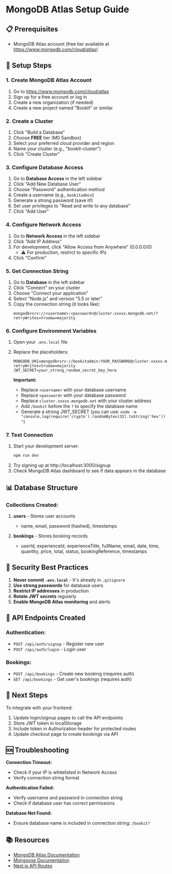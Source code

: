 # MongoDB Atlas Setup Guide

## 📋 Prerequisites

- MongoDB Atlas account (free tier available at https://www.mongodb.com/cloud/atlas)

## 🚀 Setup Steps

### 1. Create MongoDB Atlas Account

1. Go to https://www.mongodb.com/cloud/atlas
2. Sign up for a free account or log in
3. Create a new organization (if needed)
4. Create a new project named "BookIt" or similar

### 2. Create a Cluster

1. Click "Build a Database"
2. Choose **FREE** tier (M0 Sandbox)
3. Select your preferred cloud provider and region
4. Name your cluster (e.g., "bookit-cluster")
5. Click "Create Cluster"

### 3. Configure Database Access

1. Go to **Database Access** in the left sidebar
2. Click "Add New Database User"
3. Choose "Password" authentication method
4. Create a username (e.g., `bookitadmin`)
5. Generate a strong password (save it!)
6. Set user privileges to "Read and write to any database"
7. Click "Add User"

### 4. Configure Network Access

1. Go to **Network Access** in the left sidebar
2. Click "Add IP Address"
3. For development, click "Allow Access from Anywhere" (0.0.0.0/0)
   - ⚠️ For production, restrict to specific IPs
4. Click "Confirm"

### 5. Get Connection String

1. Go to **Database** in the left sidebar
2. Click "Connect" on your cluster
3. Choose "Connect your application"
4. Select "Node.js" and version "5.5 or later"
5. Copy the connection string (it looks like):
   ```
   mongodb+srv://<username>:<password>@cluster.xxxxx.mongodb.net/?retryWrites=true&w=majority
   ```

### 6. Configure Environment Variables

1. Open your `.env.local` file
2. Replace the placeholders:

   ```env
   MONGODB_URI=mongodb+srv://bookitadmin:YOUR_PASSWORD@cluster.xxxxx.mongodb.net/bookit?retryWrites=true&w=majority
   JWT_SECRET=your_strong_random_secret_key_here
   ```

   **Important:**

   - Replace `<username>` with your database username
   - Replace `<password>` with your database password
   - Replace `cluster.xxxxx.mongodb.net` with your cluster address
   - Add `/bookit` before the `?` to specify the database name
   - Generate a strong JWT_SECRET (you can use: `node -e "console.log(require('crypto').randomBytes(32).toString('hex'))"`)

### 7. Test Connection

1. Start your development server:
   ```bash
   npm run dev
   ```
2. Try signing up at http://localhost:3000/signup
3. Check MongoDB Atlas dashboard to see if data appears in the database

## 📊 Database Structure

### Collections Created:

1. **users** - Stores user accounts

   - name, email, password (hashed), timestamps

2. **bookings** - Stores booking records
   - userId, experienceId, experienceTitle, fullName, email, date, time, quantity, price, total, status, bookingReference, timestamps

## 🔐 Security Best Practices

1. **Never commit `.env.local`** - It's already in `.gitignore`
2. **Use strong passwords** for database users
3. **Restrict IP addresses** in production
4. **Rotate JWT secrets** regularly
5. **Enable MongoDB Atlas monitoring** and alerts

## 🔧 API Endpoints Created

### Authentication:

- `POST /api/auth/signup` - Register new user
- `POST /api/auth/login` - Login user

### Bookings:

- `POST /api/bookings` - Create new booking (requires auth)
- `GET /api/bookings` - Get user's bookings (requires auth)

## 📝 Next Steps

To integrate with your frontend:

1. Update login/signup pages to call the API endpoints
2. Store JWT token in localStorage
3. Include token in Authorization header for protected routes
4. Update checkout page to create bookings via API

## 🆘 Troubleshooting

**Connection Timeout:**

- Check if your IP is whitelisted in Network Access
- Verify connection string format

**Authentication Failed:**

- Verify username and password in connection string
- Check if database user has correct permissions

**Database Not Found:**

- Ensure database name is included in connection string: `/bookit?`

## 📚 Resources

- [MongoDB Atlas Documentation](https://www.mongodb.com/docs/atlas/)
- [Mongoose Documentation](https://mongoosejs.com/docs/)
- [Next.js API Routes](https://nextjs.org/docs/api-routes/introduction)
